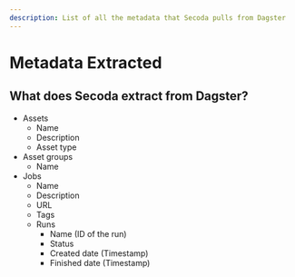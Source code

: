 ```yaml
---
description: List of all the metadata that Secoda pulls from Dagster
---
```


# Metadata Extracted

## What does Secoda extract from Dagster?

* Assets
  * Name
  * Description
  * Asset type
* Asset groups
  * Name
* Jobs
  * Name
  * Description
  * URL
  * Tags
  * Runs
    * Name (ID of the run)
    * Status
    * Created date (Timestamp)
    * Finished date (Timestamp)
